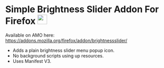 # Simple Brightness Slider Addon For Firefox <img src="https://github.com/dkameoka/brightness-addon/raw/main/icons/_brightness.png" width="30" height="30">

Available on AMO here: https://addons.mozilla.org/firefox/addon/brightnessslider/

* Adds a plain brightness slider menu popup icon.
* No background scripts using up resources.
* Uses Manifest V3.

